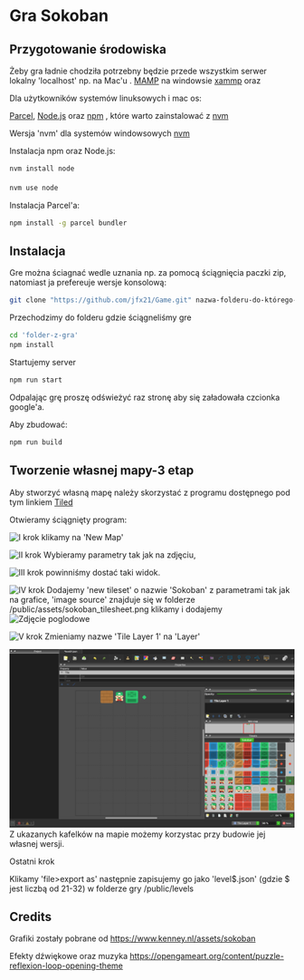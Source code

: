# Gra Sokoban 


## Przygotowanie środowiska

Żeby gra ładnie chodziła potrzebny będzie przede wszystkim serwer lokalny 'localhost' np. na Mac'u . [MAMP](https://www.mamp.info/en/downloads/)
na windowsie [xammp](https://www.apachefriends.org/download.html) oraz 

Dla użytkowników systemów linuksowych i mac os:

[Parcel](https://parceljs.org/), [Node.js](https://github.com/nvm-sh/nvm) oraz [npm](https://www.npmjs.com/) 
, które warto zainstalować z [nvm](https://github.com/nvm-sh/nvm)

Wersja 'nvm' dla systemów windowsowych [nvm](https://github.com/coreybutler/nvm-windows)

Instalacja npm oraz Node.js:
```bash
nvm install node

nvm use node
```
Instalacja Parcel'a:
```bash
npm install -g parcel bundler
```

## Instalacja
Gre można ściagnać wedle uznania np. za pomocą ściągnięcia paczki zip,
natomiast ja prefereuje wersje konsolową:

```bash
git clone "https://github.com/jfx21/Game.git" nazwa-folderu-do-którego-klonujemy
```
Przechodzimy do folderu gdzie ściągneliśmy gre
```bash
cd 'folder-z-gra'
npm install
```
Startujemy server
```bash
npm run start
```
Odpalając grę proszę odświeżyć raz stronę aby się załadowała czcionka google'a.

Aby zbudować:
```bash
npm run build
```
## Tworzenie własnej mapy-3 etap
Aby stworzyć własną mapę należy skorzystać z programu dostępnego pod tym linkiem [Tiled](https://www.mapeditor.org/)

Otwieramy ściągnięty program:

![I krok](https://github.com/jfx21/Sokoban/tree/main/img/4.png?raw=true)
klikamy na 'New Map'

![II krok](https://github.com/jfx21/Sokoban/tree/main/img/5.png?raw=true)
Wybieramy parametry tak jak na zdjęciu,

![III krok](https://github.com/jfx21/Sokoban/tree/main/img/1.png?raw=true)
powinniśmy dostać taki widok.

![IV krok](https://github.com/jfx21/Sokoban/tree/main/img/2.png?raw=true)
Dodajemy 'new tileset' o nazwie 'Sokoban' z parametrami tak jak na grafice, 'image source' znajduje się w folderze 
/public/assets/sokoban_tilesheet.png klikamy i dodajemy
![Zdjęcie poglodowe](https://github.com/jfx21/Sokoban/tree/main/img/3.png?raw=true)

![V krok](https://github.com/jfx21/Sokoban/tree/main/img/7.png?raw=true)
Zmieniamy nazwe 'Tile Layer 1' na 'Layer'

![VI krok](img/6.png?raw=true)
Z ukazanych kafelków na mapie możemy korzystac przy budowie jej własnej wersji.

Ostatni krok

Klikamy 'file>export as' następnie zapisujemy go jako 'level$.json' (gdzie $ jest liczbą od 21-32) w folderze gry 
/public/levels


## Credits 
Grafiki zostały pobrane od https://www.kenney.nl/assets/sokoban

Efekty dźwiękowe oraz muzyka 
https://opengameart.org/content/puzzle-reflexion-loop-opening-theme
